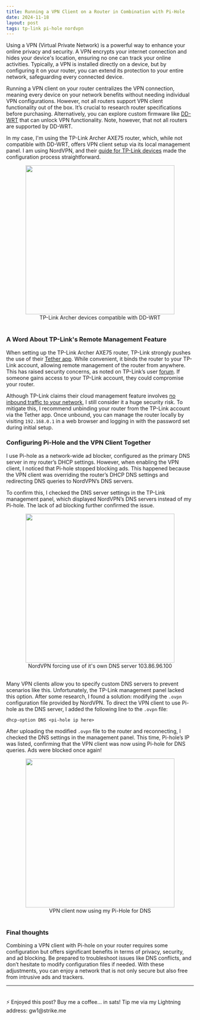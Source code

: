 ```yaml
---
title: Running a VPN Client on a Router in Combination with Pi-Hole
date: 2024-11-18
layout: post
tags: tp-link pi-hole nordvpn
---
```


Using a VPN (Virtual Private Network) is a powerful way to enhance your online privacy and security. A VPN encrypts your internet connection and hides your device's location, ensuring no one can track your online activities. Typically, a VPN is installed directly on a device, but by configuring it on your router, you can extend its protection to your entire network, safeguarding every connected device. <!--more-->

Running a VPN client on your router centralizes the VPN connection, meaning every device on your network benefits without needing individual VPN configurations. However, not all routers support VPN client functionality out of the box. It’s crucial to research router specifications before purchasing. Alternatively, you can explore custom firmware like [DD-WRT](https://dd-wrt.com/support/router-database/) that can unlock VPN functionality. Note, however, that not all routers are supported by DD-WRT.

In my case, I'm using the TP-Link Archer AXE75 router, which, while not compatible with DD-WRT, offers VPN client setup via its local management panel. I am using NordVPN, and their [guide for TP-Link devices](https://support.nordvpn.com/hc/en-us/articles/20280525082001-Setting-up-TP-Link-with-NordVPN) made the configuration process straightforward.

<div style="text-align: center;">
  <img src="https://gwilkinson01.github.io/assets/imgs/tplinkarcher.png" width="400px">
</div>

<div style="text-align: center;">
TP-Link Archer devices compatible with DD-WRT
<br><br>
</div>

### A Word About TP-Link's Remote Management Feature


When setting up the TP-Link Archer AXE75 router, TP-Link strongly pushes the use of their [Tether app](https://www.tp-link.com/us/tether/). While convenient, it binds the router to your TP-Link account, allowing remote management of the router from anywhere. This has raised security concerns, as noted on TP-Link’s user [forum](https://community.tp-link.com/en/home/forum/topic/609230). If someone gains access to your TP-Link account, they could compromise your router.

Although TP-Link claims their cloud management feature involves [no inbound traffic to your network](https://www.reddit.com/r/pihole/comments/wktcmv/comment/l4m7xau/?utm_source=share&utm_medium=web3x&utm_name=web3xcss&utm_term=1&utm_content=share_button), I still consider it a huge security risk. To mitigate this, I recommend unbinding your router from the TP-Link account via the Tether app. Once unbound, you can manage the router locally by visiting `192.168.0.1` in a web browser and logging in with the password set during initial setup. 

### Configuring Pi-Hole and the VPN Client Together

I use Pi-hole as a network-wide ad blocker, configured as the primary DNS server in my router’s DHCP settings. However, when enabling the VPN client, I noticed that Pi-hole stopped blocking ads. This happened because the VPN client was overriding the router’s DHCP DNS settings and redirecting DNS queries to NordVPN’s DNS servers.

To confirm this, I checked the DNS server settings in the TP-Link management panel, which displayed NordVPN’s DNS servers instead of my Pi-hole. The lack of ad blocking further confirmed the issue.

<div style="text-align: center;">
  <img src="https://gwilkinson01.github.io/assets/imgs/vpnwithout.png" width="400px">
</div>

<div style="text-align: center;">
NordVPN forcing use of it's own DNS server 103.86.96.100
<br><br>
</div>

Many VPN clients allow you to specify custom DNS servers to prevent scenarios like this. Unfortunately, the TP-Link management panel lacked this option. After some research, I found a solution: modifying the `.ovpn` configuration file provided by NordVPN. To direct the VPN client to use Pi-hole as the DNS server, I added the following line to the `.ovpn` file: 

`dhcp-option DNS <pi-hole ip here>`

After uploading the modified `.ovpn` file to the router and reconnecting, I checked the DNS settings in the management panel. This time, Pi-hole’s IP was listed, confirming that the VPN client was now using Pi-hole for DNS queries. Ads were blocked once again!

<div style="text-align: center;">
  <img src="https://gwilkinson01.github.io/assets/imgs/vpnwithpihole.png" width="400px">
</div>

<div style="text-align: center;">
VPN client now using my Pi-Hole for DNS
<br><br>
</div>

### Final thoughts

Combining a VPN client with Pi-hole on your router requires some configuration but offers significant benefits in terms of privacy, security, and ad blocking. Be prepared to troubleshoot issues like DNS conflicts, and don’t hesitate to modify configuration files if needed. With these adjustments, you can enjoy a network that is not only secure but also free from intrusive ads and trackers.

<hr>
<p style="padding-top: 20px;">⚡️ Enjoyed this post? Buy me a coffee… in sats! Tip me via my Lightning address: gw1@strike.me</p>


